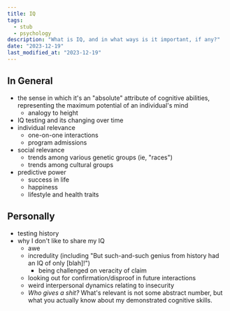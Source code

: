 ```yaml
---
title: IQ
tags:
  - stub
  - psychology
description: "What is IQ, and in what ways is it important, if any?"
date: "2023-12-19"
last_modified_at: "2023-12-19"
---
```


## In General

* the sense in which it's an "absolute" attribute of cognitive abilities, representing the maximum potential of an individual's mind
  * analogy to height
* IQ testing and its changing over time
* individual relevance
  * one-on-one interactions
  * program admissions
* social relevance
  * trends among various genetic groups (ie, "races")
  * trends among cultural groups
* predictive power
  * success in life
  * happiness
  * lifestyle and health traits

## Personally

* testing history
* why I don't like to share my IQ
  * awe
  * incredulity (including "But such-and-such genius from history had an IQ of only [blah]!")
    * being challenged on veracity of claim
  * looking out for confirmation/disproof in future interactions
  * weird interpersonal dynamics relating to insecurity
  * _Who gives a shit?_ What's relevant is not some abstract number, but what you actually know about my demonstrated cognitive skills.
